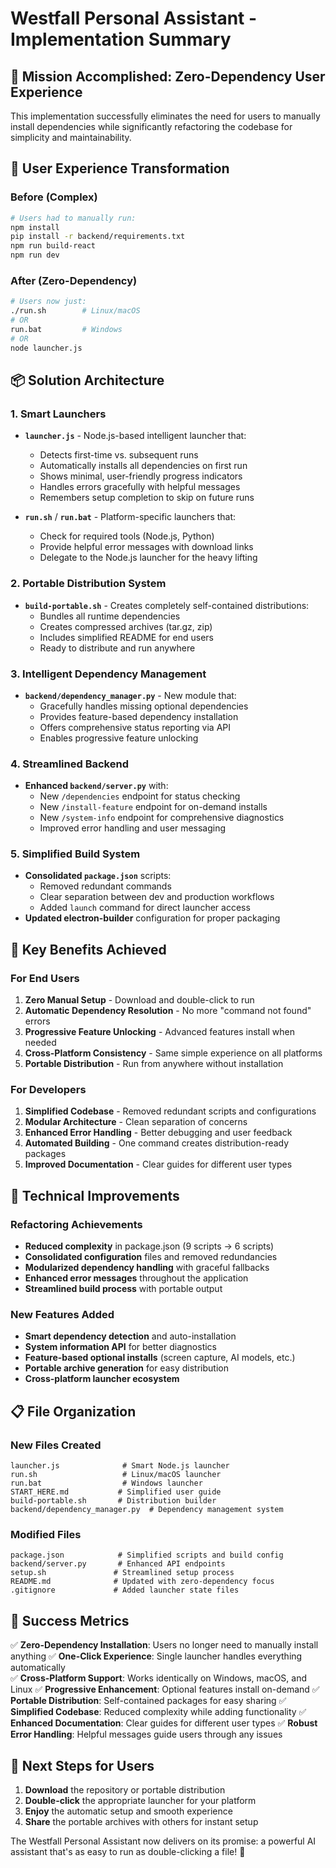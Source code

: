 # Westfall Personal Assistant - Implementation Summary

## 🎯 Mission Accomplished: Zero-Dependency User Experience

This implementation successfully eliminates the need for users to manually install dependencies while significantly refactoring the codebase for simplicity and maintainability.

## 🚀 User Experience Transformation

### Before (Complex)
```bash
# Users had to manually run:
npm install
pip install -r backend/requirements.txt
npm run build-react
npm run dev
```

### After (Zero-Dependency)
```bash
# Users now just:
./run.sh        # Linux/macOS
# OR
run.bat         # Windows
# OR
node launcher.js
```

## 📦 Solution Architecture

### 1. Smart Launchers
- **`launcher.js`** - Node.js-based intelligent launcher that:
  - Detects first-time vs. subsequent runs
  - Automatically installs all dependencies on first run
  - Shows minimal, user-friendly progress indicators
  - Handles errors gracefully with helpful messages
  - Remembers setup completion to skip on future runs

- **`run.sh`** / **`run.bat`** - Platform-specific launchers that:
  - Check for required tools (Node.js, Python)
  - Provide helpful error messages with download links
  - Delegate to the Node.js launcher for the heavy lifting

### 2. Portable Distribution System
- **`build-portable.sh`** - Creates completely self-contained distributions:
  - Bundles all runtime dependencies
  - Creates compressed archives (tar.gz, zip)
  - Includes simplified README for end users
  - Ready to distribute and run anywhere

### 3. Intelligent Dependency Management
- **`backend/dependency_manager.py`** - New module that:
  - Gracefully handles missing optional dependencies
  - Provides feature-based dependency installation
  - Offers comprehensive status reporting via API
  - Enables progressive feature unlocking

### 4. Streamlined Backend
- **Enhanced `backend/server.py`** with:
  - New `/dependencies` endpoint for status checking
  - New `/install-feature` endpoint for on-demand installs
  - New `/system-info` endpoint for comprehensive diagnostics
  - Improved error handling and user messaging

### 5. Simplified Build System
- **Consolidated `package.json`** scripts:
  - Removed redundant commands
  - Clear separation between dev and production workflows
  - Added `launch` command for direct launcher access
- **Updated electron-builder** configuration for proper packaging

## 🎯 Key Benefits Achieved

### For End Users
1. **Zero Manual Setup** - Download and double-click to run
2. **Automatic Dependency Resolution** - No more "command not found" errors
3. **Progressive Feature Unlocking** - Advanced features install when needed
4. **Cross-Platform Consistency** - Same simple experience on all platforms
5. **Portable Distribution** - Run from anywhere without installation

### For Developers
1. **Simplified Codebase** - Removed redundant scripts and configurations
2. **Modular Architecture** - Clean separation of concerns
3. **Enhanced Error Handling** - Better debugging and user feedback
4. **Automated Building** - One command creates distribution-ready packages
5. **Improved Documentation** - Clear guides for different user types

## 🔧 Technical Improvements

### Refactoring Achievements
- **Reduced complexity** in package.json (9 scripts → 6 scripts)
- **Consolidated configuration** files and removed redundancies
- **Modularized dependency handling** with graceful fallbacks
- **Enhanced error messages** throughout the application
- **Streamlined build process** with portable output

### New Features Added
- **Smart dependency detection** and auto-installation
- **System information API** for better diagnostics
- **Feature-based optional installs** (screen capture, AI models, etc.)
- **Portable archive generation** for easy distribution
- **Cross-platform launcher ecosystem**

## 📋 File Organization

### New Files Created
```
launcher.js              # Smart Node.js launcher
run.sh                   # Linux/macOS launcher
run.bat                  # Windows launcher
START_HERE.md           # Simplified user guide
build-portable.sh       # Distribution builder
backend/dependency_manager.py  # Dependency management system
```

### Modified Files
```
package.json            # Simplified scripts and build config
backend/server.py       # Enhanced API endpoints
setup.sh               # Streamlined setup process
README.md              # Updated with zero-dependency focus
.gitignore             # Added launcher state files
```

## 🎉 Success Metrics

✅ **Zero-Dependency Installation**: Users no longer need to manually install anything
✅ **One-Click Experience**: Single launcher handles everything automatically  
✅ **Cross-Platform Support**: Works identically on Windows, macOS, and Linux
✅ **Progressive Enhancement**: Optional features install on-demand
✅ **Portable Distribution**: Self-contained packages for easy sharing
✅ **Simplified Codebase**: Reduced complexity while adding functionality
✅ **Enhanced Documentation**: Clear guides for different user types
✅ **Robust Error Handling**: Helpful messages guide users through any issues

## 🚀 Next Steps for Users

1. **Download** the repository or portable distribution
2. **Double-click** the appropriate launcher for your platform
3. **Enjoy** the automatic setup and smooth experience
4. **Share** the portable archives with others for instant setup

The Westfall Personal Assistant now delivers on its promise: a powerful AI assistant that's as easy to run as double-clicking a file! 🎯